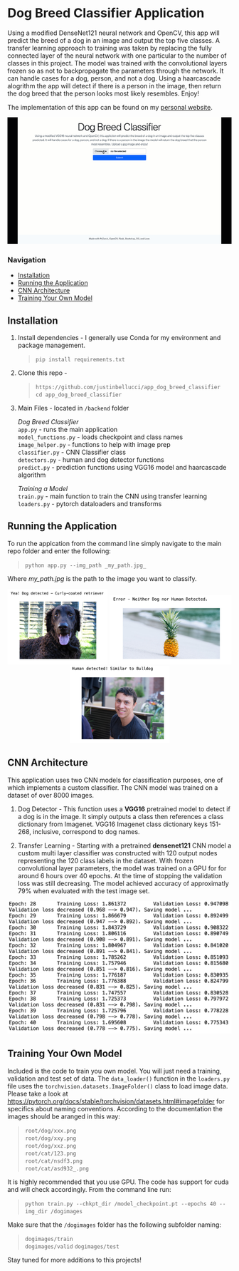 # Dog Breed Classifier Application 
Using a modified DenseNet121 neural network and OpenCV, this app will predict the breed of a dog in an image and output the top five classes. A transfer learning approach to training was taken by replacing the fully connected layer of the neural network with one particular to the number of classes in this project. The model was trained with the convolutional layers frozen so as not to backpropagate the parameters through the network. It can handle cases for a dog, person, and not a dog. Using a haarcascade alogrithm the app will detect if there is a person in the image, then return the dog breed that the person looks most likely resembles. Enjoy!

The implementation of this app can be found on my [personal website](bellucci.io).

<p align="center">
<img width="700" src = 'backend/assets/DogClassifierApp.gif'>
</p>

### Navigation
* [Installation](#installation)
* [Running the Application](#run_app)
* [CNN Architecture](#arch)
* [Training Your Own Model](#training)

<a id='installation'></a>
## Installation

1. Install dependencies - I generally use Conda for my environment and package management. 

	>`pip install requirements.txt`

2. Clone this repo -
    >`https://github.com/justinbellucci/app_dog_breed_classifier`  
    `cd app_dog_breed_classifier`
    
3. Main Files - located in `/backend` folder  

    _Dog Breed Classifier_   
    `app.py` - runs the main application  
    `model_functions.py` - loads checkpoint and class names  
    `image_helper.py` - functions to help with image prep  
    `classifier.py` - CNN Classifier class   
    `detectors.py` - human and dog detector functions  
    `predict.py` - prediction functions using VGG16 model and haarcascade algorithm  

    _Training a Model_  
    `train.py` - main function to train the CNN using transfer learning  
    `loaders.py` - pytorch dataloaders and transforms
 

<a id='run_app'></a>
## Running the Application
To run the applcation from the command line simply navigate to the main repo folder and enter the following:

>`python app.py --img_path _my_path.jpg_`

Where _my_path.jpg_ is the path to the image you want to classify. 

<p align="center">
<img width="225" src = 'backend/assets/img_1.png'>
<img width="275" src = 'backend/assets/img_2.png'>
<img width="225" src = 'backend/assets/img_3.png'>
</p>

<a id='arch'></a>
## CNN Architecture
This application uses two CNN models for classification purposes, one of which implements a custom classifier. The CNN model was trained on a dataset of over 8000 images.

1. Dog Detector - This function uses a __VGG16__ pretrained model to detect if a dog is in the image. It simply outputs a class then references a class dictionary from Imagenet. VGG16 Imagenet class dictionary keys 151-268, inclusive, correspond to dog names.

2. Transfer Learning - Starting with a pretrained __densenet121__ CNN model a custom multi layer classifier was constructed with 120 output nodes representing the 120 class labels in the dataset. With frozen convolutional layer parameters, the model was trained on a GPU for for around 6 hours over 40 epochs. At the time of stopping the validation loss was still decreasing. The model achieved accuracy of approximatly 79% when evaluated with the test image set. 

<p align="center">
<img width="600" src = 'backend/assets/train_loss.png'>
</p>

<a id='training'></a>
## Training Your Own Model
Included is the code to train you own model. You will just need a training, validation and test set of data. The `data_loader()` function in the `loaders.py` file uses the `torchvision.datasets.ImageFolder()` class to load image data. Please take a look at https://pytorch.org/docs/stable/torchvision/datasets.html#imagefolder for specifics about naming conventions. According to the documentation the images should be aranged in this way:

>`root/dog/xxx.png`  
 `root/dog/xxy.png`  
 `root/dog/xxz.png`  
 `root/cat/123.png`  
 `root/cat/nsdf3.png`  
 `root/cat/asd932_.png`  

 It is highly recommended that you use GPU. The code has support for cuda and will check accordingly. From the command line run:

 >`python train.py --chkpt_dir /model_checkpoint.pt --epochs 40 --img_dir /dogimages`

 Make sure that the `/dogimages` folder has the following subfolder naming:
 >`dogimages/train`  
  `dogimages/valid`
  `dogimages/test`

Stay tuned for more additions to this projects! 
